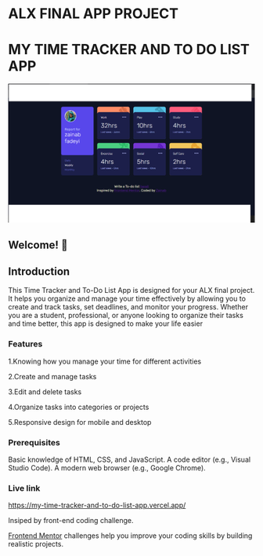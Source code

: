 # ALX FINAL APP PROJECT
# MY TIME TRACKER AND TO DO LIST APP

![Design preview for the Time tracking dashboard coding challenge](./design/picture.png)

## Welcome! 👋

## Introduction
This Time Tracker and To-Do List App is designed for your ALX final project. It helps you organize and manage your time effectively by allowing you to create and track tasks, set deadlines, and monitor your progress. Whether you are a student, professional, or anyone looking to organize their tasks and time better, this app is designed to make your life easier

### Features
1.Knowing how you manage your time for different activities

2.Create and manage tasks

3.Edit and delete tasks

4.Organize tasks into categories or projects

5.Responsive design for mobile and desktop

### Prerequisites
Basic knowledge of HTML, CSS, and JavaScript.
A code editor (e.g., Visual Studio Code).
A modern web browser (e.g., Google Chrome).

### Live link
https://my-time-tracker-and-to-do-list-app.vercel.app/

Insiped by front-end coding challenge.

[Frontend Mentor](https://www.frontendmentor.io) challenges help you improve your coding skills by building realistic projects.




